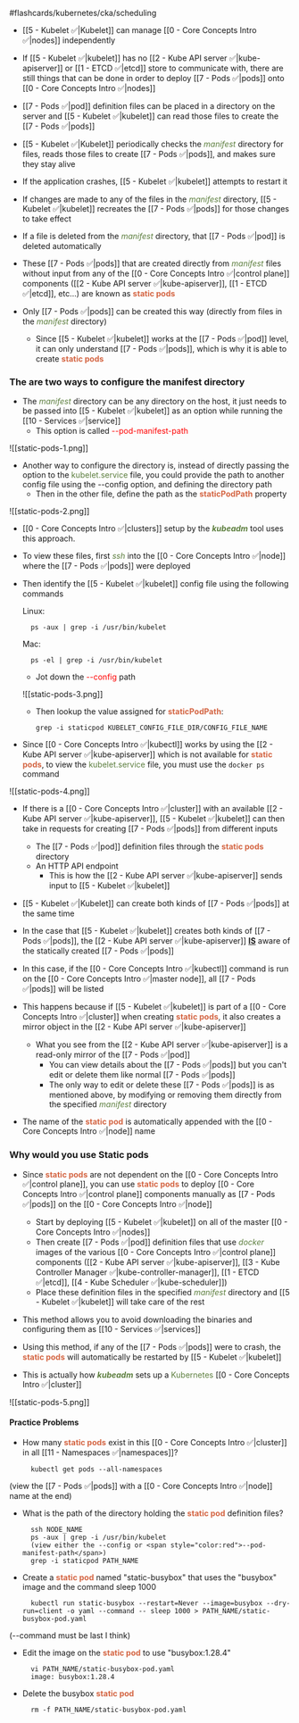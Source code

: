 #flashcards/kubernetes/cka/scheduling

- [[5 - Kubelet ✅|Kubelet]] can manage [[0 - Core Concepts Intro ✅|nodes]] independently

- If [[5 - Kubelet ✅|kubelet]] has no [[2 - Kube API server ✅|kube-apiserver]] or [[1 - ETCD ✅|etcd]] store to communicate with, there are still things that can be done in order to deploy [[7 - Pods ✅|pods]] onto [[0 - Core Concepts Intro ✅|nodes]]

- [[7 - Pods ✅|pod]] definition files can be placed in a directory on the server and [[5 - Kubelet ✅|kubelet]] can read those files to create the [[7 - Pods ✅|pods]]

- [[5 - Kubelet ✅|Kubelet]] periodically checks the <i><span style="color:#5c7e3e">manifest</span></i> directory for files, reads those files to create [[7 - Pods ✅|pods]], and makes sure they stay alive

- If the application crashes, [[5 - Kubelet ✅|kubelet]] attempts to restart it

- If changes are made to any of the files in the <i><span style="color:#5c7e3e">manifest</span></i> directory, [[5 - Kubelet ✅|kubelet]] recreates the [[7 - Pods ✅|pods]] for those changes to take effect

- If a file is deleted from the <i><span style="color:#5c7e3e">manifest</span></i> directory, that [[7 - Pods ✅|pod]] is deleted automatically

- These [[7 - Pods ✅|pods]] that are created directly from <i><span style="color:#5c7e3e">manifest</span></i> files without input from any of the [[0 - Core Concepts Intro ✅|control plane]] components ([[2 - Kube API server ✅|kube-apiserver]], [[1 - ETCD ✅|etcd]], etc…) are known as <b><span style="color:#d46644">static pods</span></b>

- Only [[7 - Pods ✅|pods]] can be created this way (directly from files in the <i><span style="color:#5c7e3e">manifest</span></i> directory)
	- Since [[5 - Kubelet ✅|kubelet]] works at the [[7 - Pods ✅|pod]] level, it can only understand [[7 - Pods ✅|pods]], which is why it is able to create <b><span style="color:#d46644">static pods</span></b>

### The are two ways to configure the manifest directory

- The <i><span style="color:#5c7e3e">manifest</span></i> directory can be any directory on the host, it just needs to be passed into [[5 - Kubelet ✅|kubelet]] as an option while running the [[10 - Services ✅|service]]
	- This option is called <span style="color:red">--pod-manifest-path</span>

![[static-pods-1.png]]

- Another way to configure the directory is, instead of directly passing the option to the <span style="color:#5c7e3e">kubelet.service</span> file, you could provide the path to another config file using the --config option, and defining the directory path
	- Then in the other file, define the path as the <b><span style="color:#d46644">staticPodPath</span></b> property

![[static-pods-2.png]]

- [[0 - Core Concepts Intro ✅|clusters]] setup by the <b><i><span style="color:#5c7e3e">kubeadm</span></i></b> tool uses this approach.

- To view these files, first <i><span style="color:#5c7e3e">ssh</span></i> into the [[0 - Core Concepts Intro ✅|node]] where the [[7 - Pods ✅|pods]] were deployed

- Then identify the [[5 - Kubelet ✅|kubelet]] config file using the following commands

	Linux:

		ps -aux | grep -i /usr/bin/kubelet

	Mac:

		ps -el | grep -i /usr/bin/kubelet

	- Jot down the <span style="color:red">--config</span> path

	![[static-pods-3.png]]

	- Then lookup the value assigned for <b><span style="color:#d46644">staticPodPath</span></b>:

		`grep -i staticpod KUBELET_CONFIG_FILE_DIR/CONFIG_FILE_NAME`

- Since [[0 - Core Concepts Intro ✅|kubectl]] works by using the [[2 - Kube API server ✅|kube-apiserver]] which is not available for <b><span style="color:#d46644">static pods</span></b>, to view the <span style="color:#5c7e3e">kubelet.service</span> file, you must use the `docker ps` command

![[static-pods-4.png]]

- If there is a [[0 - Core Concepts Intro ✅|cluster]] with an available [[2 - Kube API server ✅|kube-apiserver]], [[5 - Kubelet ✅|kubelet]] can then take in requests for creating [[7 - Pods ✅|pods]] from different inputs
	- The [[7 - Pods ✅|pod]] definition files through the <b><span style="color:#d46644">static pods</span></b> directory
	- An HTTP API endpoint
		- This is how the [[2 - Kube API server ✅|kube-apiserver]] sends input to [[5 - Kubelet ✅|kubelet]]

- [[5 - Kubelet ✅|Kubelet]] can create both kinds of [[7 - Pods ✅|pods]] at the same time

- In the case that [[5 - Kubelet ✅|kubelet]] creates both kinds of [[7 - Pods ✅|pods]], the [[2 - Kube API server ✅|kube-apiserver]] <u><b>IS</b></u> aware of the statically created [[7 - Pods ✅|pods]]

- In this case, if the [[0 - Core Concepts Intro ✅|kubectl]] command is run on the [[0 - Core Concepts Intro ✅|master node]], all [[7 - Pods ✅|pods]] will be listed

- This happens because if [[5 - Kubelet ✅|kubelet]] is part of a [[0 - Core Concepts Intro ✅|cluster]] when creating <b><span style="color:#d46644">static pods</span></b>, it also creates a mirror object in the [[2 - Kube API server ✅|kube-apiserver]]
	- What you see from the [[2 - Kube API server ✅|kube-apiserver]] is a read-only mirror of the [[7 - Pods ✅|pod]]
		- You can view details about the [[7 - Pods ✅|pods]] but you can't edit or delete them like normal [[7 - Pods ✅|pods]]
		- The only way to edit or delete these [[7 - Pods ✅|pods]] is as mentioned above, by modifying or removing them directly from the specified <i><span style="color:#5c7e3e">manifest</span></i> directory

- The name of the <b><span style="color:#d46644">static pod</span></b> is automatically appended with the [[0 - Core Concepts Intro ✅|node]] name

### Why would you use Static pods

- Since <b><span style="color:#d46644">static pods</span></b> are not dependent on the [[0 - Core Concepts Intro ✅|control plane]], you can use <b><span style="color:#d46644">static pods</span></b> to deploy [[0 - Core Concepts Intro ✅|control plane]] components manually as [[7 - Pods ✅|pods]] on the [[0 - Core Concepts Intro ✅|node]]
	- Start by deploying [[5 - Kubelet ✅|kubelet]] on all of the master [[0 - Core Concepts Intro ✅|nodes]] 
	- Then create [[7 - Pods ✅|pod]] definition files that use <i><span style="color:#5c7e3e">docker</span></i> images of the various [[0 - Core Concepts Intro ✅|control plane]] components ([[2 - Kube API server ✅|kube-apiserver]], [[3 - Kube Controller Manager ✅|kube-controller-manager]], [[1 - ETCD ✅|etcd]], [[4 - Kube Scheduler ✅|kube-scheduler]])
	- Place these definition files in the specified <i><span style="color:#5c7e3e">manifest</span></i> directory and [[5 - Kubelet ✅|kubelet]] will take care of the rest
- This method allows you to avoid downloading the binaries and configuring them as [[10 - Services ✅|services]]

- Using this method, if any of the [[7 - Pods ✅|pods]] were to crash, the <b><span style="color:#d46644">static pods</span></b> will automatically be restarted by [[5 - Kubelet ✅|kubelet]]

- This is actually how <b><i><span style="color:#5c7e3e">kubeadm</span></i></b> sets up a <span style="color:#5c7e3e">Kubernetes</span> [[0 - Core Concepts Intro ✅|cluster]]

![[static-pods-5.png]]

#### Practice Problems

- How many <b><span style="color:#d46644">static pods</span></b> exist in this [[0 - Core Concepts Intro ✅|cluster]] in all [[11 - Namespaces ✅|namespaces]]?

		kubectl get pods --all-namespaces

(view the [[7 - Pods ✅|pods]] with a [[0 - Core Concepts Intro ✅|node]] name at the end)

- What is the path of the directory holding the <b><span style="color:#d46644">static pod</span></b> definition files?

		ssh NODE_NAME
		ps -aux | grep -i /usr/bin/kubelet
		(view either the --config or <span style="color:red">--pod-manifest-path</span>)
		grep -i staticpod PATH_NAME

- Create a <b><span style="color:#d46644">static pod</span></b> named "static-busybox" that uses the "busybox" image and the command sleep 1000

		kubectl run static-busybox --restart=Never --image=busybox --dry-run=client -o yaml --command -- sleep 1000 > PATH_NAME/static-busybox-pod.yaml

(--command must be last I think)

- Edit the image on the <b><span style="color:#d46644">static pod</span></b> to use "busybox:1.28.4"

		vi PATH_NAME/static-busybox-pod.yaml
		image: busybox:1.28.4

- Delete the busybox <b><span style="color:#d46644">static pod</span></b>

		rm -f PATH_NAME/static-busybox-pod.yaml